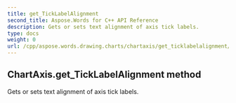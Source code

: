 ```yaml
---
title: get_TickLabelAlignment
second_title: Aspose.Words for C++ API Reference
description: Gets or sets text alignment of axis tick labels. 
type: docs
weight: 0
url: /cpp/aspose.words.drawing.charts/chartaxis/get_ticklabelalignment/
---
```

## ChartAxis.get_TickLabelAlignment method


Gets or sets text alignment of axis tick labels. 


